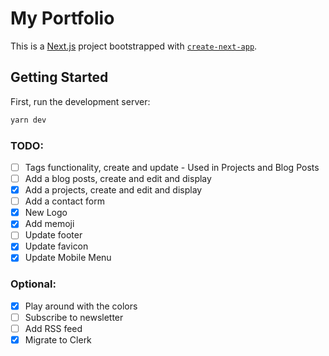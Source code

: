 # My Portfolio

This is a [Next.js](https://nextjs.org/) project bootstrapped with [`create-next-app`](https://github.com/vercel/next.js/tree/canary/packages/create-next-app).

## Getting Started

First, run the development server:

```bash
yarn dev
```

### TODO:

- [ ] Tags functionality, create and update - Used in Projects and Blog Posts
- [ ] Add a blog posts, create and edit and display
- [x] Add a projects, create and edit and display
- [ ] Add a contact form
- [x] New Logo
- [x] Add memoji
- [ ] Update footer
- [x] Update favicon
- [x] Update Mobile Menu

### Optional:

- [x] Play around with the colors
- [ ] Subscribe to newsletter
- [ ] Add RSS feed
- [x] Migrate to Clerk
